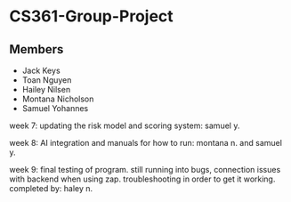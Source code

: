 # CS361-Group-Project
## Members
* Jack Keys
* Toan Nguyen
* Hailey Nilsen
* Montana Nicholson
* Samuel Yohannes


week 7: 
updating the risk model and scoring system: samuel y. 

week 8: 
AI integration and manuals for how to run: montana n. and samuel y. 

week 9:
final testing of program. still running into bugs, connection issues with backend when using zap. troubleshooting in order to get it working. 
completed by: haley n.
